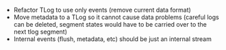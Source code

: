 - Refactor TLog to use only events (remove current data format)
- Move metadata to a TLog so it cannot cause data problems 
  (careful logs can be deleted, segment states would have to be carried over to the next tlog segment)
- Internal events (flush, metadata, etc) should be just an internal stream